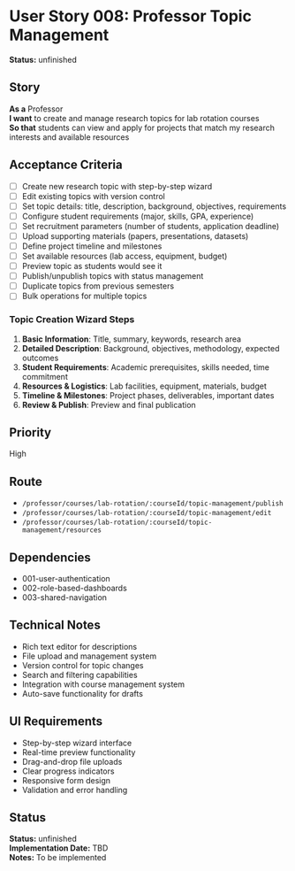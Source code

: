 # User Story 008: Professor Topic Management

**Status:** unfinished

## Story
**As a** Professor  
**I want** to create and manage research topics for lab rotation courses  
**So that** students can view and apply for projects that match my research interests and available resources

## Acceptance Criteria
- [ ] Create new research topic with step-by-step wizard
- [ ] Edit existing topics with version control
- [ ] Set topic details: title, description, background, objectives, requirements
- [ ] Configure student requirements (major, skills, GPA, experience)
- [ ] Set recruitment parameters (number of students, application deadline)
- [ ] Upload supporting materials (papers, presentations, datasets)
- [ ] Define project timeline and milestones
- [ ] Set available resources (lab access, equipment, budget)
- [ ] Preview topic as students would see it
- [ ] Publish/unpublish topics with status management
- [ ] Duplicate topics from previous semesters
- [ ] Bulk operations for multiple topics

### Topic Creation Wizard Steps
1. **Basic Information**: Title, summary, keywords, research area
2. **Detailed Description**: Background, objectives, methodology, expected outcomes
3. **Student Requirements**: Academic prerequisites, skills needed, time commitment
4. **Resources & Logistics**: Lab facilities, equipment, materials, budget
5. **Timeline & Milestones**: Project phases, deliverables, important dates
6. **Review & Publish**: Preview and final publication

## Priority
High

## Route
- `/professor/courses/lab-rotation/:courseId/topic-management/publish`
- `/professor/courses/lab-rotation/:courseId/topic-management/edit`
- `/professor/courses/lab-rotation/:courseId/topic-management/resources`

## Dependencies
- 001-user-authentication
- 002-role-based-dashboards
- 003-shared-navigation

## Technical Notes
- Rich text editor for descriptions
- File upload and management system
- Version control for topic changes
- Search and filtering capabilities
- Integration with course management system
- Auto-save functionality for drafts

## UI Requirements
- Step-by-step wizard interface
- Real-time preview functionality
- Drag-and-drop file uploads
- Clear progress indicators
- Responsive form design
- Validation and error handling
## Status
**Status:** unfinished  
**Implementation Date:** TBD  
**Notes:** To be implemented
